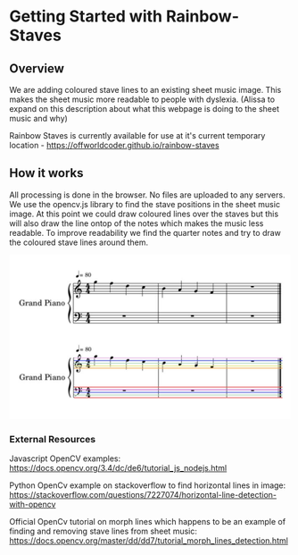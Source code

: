 # Getting Started with Rainbow-Staves

## Overview
We are adding coloured stave lines to an existing sheet music image. This makes the sheet music more readable to people with dyslexia. (Alissa to expand on this description about what this webpage is doing to the sheet music and why)

Rainbow Staves is currently available for use at it's current temporary location - https://offworldcoder.github.io/rainbow-staves

## How it works
All processing is done in the browser. No files are uploaded to any servers. We use the opencv.js library to find the stave positions in the sheet music image. At this point we could draw coloured lines over the staves but this will also draw the line ontop of the notes which makes the music less readable. To improve readability we find the quarter notes and try to draw the coloured stave lines around them.

![alt text](sheetmusic/readme%20example.jpg)


### External Resources
Javascript OpenCV examples: https://docs.opencv.org/3.4/dc/de6/tutorial_js_nodejs.html

Python OpenCv example on stackoverflow to find horizontal lines in image: https://stackoverflow.com/questions/7227074/horizontal-line-detection-with-opencv

Official OpenCv tutorial on morph lines which happens to be an example of finding and removing stave lines from sheet music: https://docs.opencv.org/master/dd/dd7/tutorial_morph_lines_detection.html
